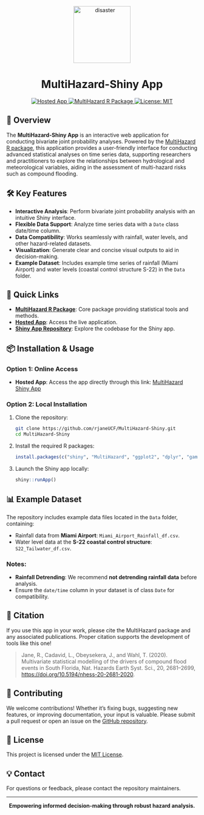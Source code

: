 <p align="center">
    <img src="https://user-images.githubusercontent.com/15319503/195926656-9d3d37b5-86ab-4d4b-9e6d-3c70d5399c73.png" alt="disaster" width="150">
</p>


<p align="center">
    <h1 align="center">MultiHazard-Shiny App</h1>
</p>
  
<p align="center">
    <a href="https://sfwmdcompoundevents.shinyapps.io/MultiHazard_App/">
        <img src="https://img.shields.io/badge/Hosted_App-Live-brightgreen?style=for-the-badge" alt="Hosted App">
    </a>
    <a href="https://github.com/rjaneUCF/MultiHazard">
        <img src="https://img.shields.io/badge/MultiHazard-Package-blue?style=for-the-badge" alt="MultiHazard R Package">
    </a>
    <a href="https://opensource.org/licenses/MIT">
        <img src="https://img.shields.io/badge/License-MIT-blue.svg?style=for-the-badge" alt="License: MIT">
    </a>
</p>


## 🌟 Overview

The **MultiHazard-Shiny App** is an interactive web application for conducting bivariate joint probability analyses. Powered by the [MultiHazard R package](https://github.com/rjaneUCF/MultiHazard), this application provides a user-friendly interface for conducting advanced statistical analyses on time series data, supporting researchers and practitioners to explore the relationships between hydrological and meteorological variables, aiding in the assessment of multi-hazard risks such as compound flooding.


## 🛠 Key Features

- **Interactive Analysis**: Perform bivariate joint probability analysis with an intuitive Shiny interface.
- **Flexible Data Support**: Analyze time series data with a `Date` class date/time column.
- **Data Compatibility**: Works seamlessly with rainfall, water levels, and other hazard-related datasets.
- **Visualization**: Generate clear and concise visual outputs to aid in decision-making.
- **Example Dataset**: Includes example time series of rainfall (Miami Airport) and water levels (coastal control structure S-22) in the `Data` folder.

## 🔗 Quick Links

- **[MultiHazard R Package](https://github.com/rjaneUCF/MultiHazard)**: Core package providing statistical tools and methods.
- **[Hosted App](https://sfwmdcompoundevents.shinyapps.io/MultiHazard_App/)**: Access the live application.
- **[Shiny App Repository](https://github.com/rjaneUCF/MultiHazard-Shiny)**: Explore the codebase for the Shiny app.


## 📦 Installation & Usage

### Option 1: Online Access
- **Hosted App**: Access the app directly through this link: [MultiHazard Shiny App](https://sfwmdcompoundevents.shinyapps.io/MultiHazard_App/)

### Option 2: Local Installation

1. Clone the repository:
   ```bash
   git clone https://github.com/rjaneUCF/MultiHazard-Shiny.git
   cd MultiHazard-Shiny
   ```

2. Install the required R packages:
   ```R
   install.packages(c("shiny", "MultiHazard", "ggplot2", "dplyr", "gamlss", "gamlss.mx", "fitdistrplus"))
   ```

3. Launch the Shiny app locally:
   ```R
   shiny::runApp()
   ```


## 📊 Example Dataset

The repository includes example data files located in the `Data` folder, containing:
- Rainfall data from **Miami Airport**: `Miami_Airport_Rainfall_df.csv`.
- Water level data at the **S-22 coastal control structure**: `S22_Tailwater_df.csv`.

### Notes:
- **Rainfall Detrending**: We recommend **not detrending rainfall data** before analysis.
- Ensure the `date/time` column in your dataset is of class `Date` for compatibility.


## 📝 Citation

If you use this app in your work, please cite the MultiHazard package and any associated publications. Proper citation supports the development of tools like this one!

>Jane, R., Cadavid, L., Obeysekera, J., and Wahl, T. (2020). Multivariate statistical modelling of the drivers of compound flood events in South Florida, Nat. Hazards Earth Syst. Sci., 20, 2681–2699, https://doi.org/10.5194/nhess-20-2681-2020.

## 🤝 Contributing

We welcome contributions! Whether it’s fixing bugs, suggesting new features, or improving documentation, your input is valuable. Please submit a pull request or open an issue on the [GitHub repository](https://github.com/rjaneUCF/MultiHazard-Shiny).

## 📄 License

This project is licensed under the [MIT License](LICENSE).

## 💡 Contact

For questions or feedback, please contact the repository maintainers.

---

<p align="center">
    <strong>Empowering informed decision-making through robust hazard analysis.</strong>
</p>





